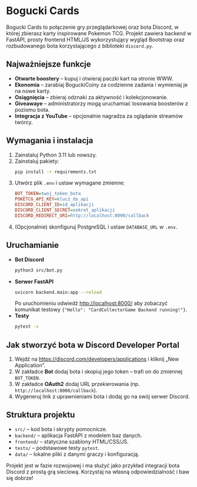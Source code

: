 # Bogucki Cards

Bogucki Cards to połączenie gry przeglądarkowej oraz bota Discord, w której zbierasz karty inspirowane Pokemon TCG. Projekt zawiera backend w FastAPI, prosty frontend HTML/JS wykorzystujący wygląd Bootstrap oraz rozbudowanego bota korzystającego z biblioteki `discord.py`.

## Najważniejsze funkcje

- **Otwarte boostery** – kupuj i otwieraj paczki kart na stronie WWW.
- **Ekonomia** – zarabiaj BoguckiCoiny za codzienne zadania i wymieniaj je na nowe karty.
- **Osiągnięcia** – zbieraj odznaki za aktywność i kolekcjonowanie.
- **Giveawaye** – administratorzy mogą uruchamiać losowania boosterów z poziomu bota.
- **Integracja z YouTube** – opcjonalnie nagradza za oglądanie streamów twórcy.

## Wymagania i instalacja

1. Zainstaluj Python 3.11 lub nowszy.
2. Zainstaluj pakiety:
   ```bash
   pip install -r requirements.txt
   ```
3. Utwórz plik `.env` i ustaw wymagane zmienne:
   ```ini
   BOT_TOKEN=twoj_token_bota
   POKETCG_API_KEY=klucz_do_api
   DISCORD_CLIENT_ID=id_aplikacji
   DISCORD_CLIENT_SECRET=sekret_aplikacji
   DISCORD_REDIRECT_URI=http://localhost:8000/callback
   ```
4. (Opcjonalnie) skonfiguruj PostgreSQL i ustaw `DATABASE_URL` w `.env`.

## Uruchamianie

- **Bot Discord**
  ```bash
  python3 src/bot.py
  ```
- **Serwer FastAPI**
  ```bash
  uvicorn backend.main:app --reload
  ```
  Po uruchomieniu odwiedź [http://localhost:8000/](http://localhost:8000/) aby
  zobaczyć komunikat testowy `{"Hello": "CardCollectorGame Backend running!"}`.
- **Testy**
  ```bash
  pytest -v
  ```

## Jak stworzyć bota w Discord Developer Portal

1. Wejdź na <https://discord.com/developers/applications> i kliknij „New Application”.
2. W zakładce **Bot** dodaj bota i skopiuj jego token – trafi on do zmiennej `BOT_TOKEN`.
3. W zakładce **OAuth2** dodaj URL przekierowania (np. `http://localhost:8000/callback`).
4. Wygeneruj link z uprawnieniami bota i dodaj go na swój serwer Discord.

## Struktura projektu

- `src/` – kod bota i skrypty pomocnicze.
- `backend/` – aplikacja FastAPI z modelem baz danych.
- `frontend/` – statyczne szablony HTML/CSS/JS.
- `tests/` – podstawowe testy `pytest`.
- `data/` – lokalne pliki z danymi graczy i konfiguracją.

Projekt jest w fazie rozwojowej i ma służyć jako przykład integracji bota Discord z prostą grą sieciową. Korzystaj na własną odpowiedzialność i baw się dobrze!
